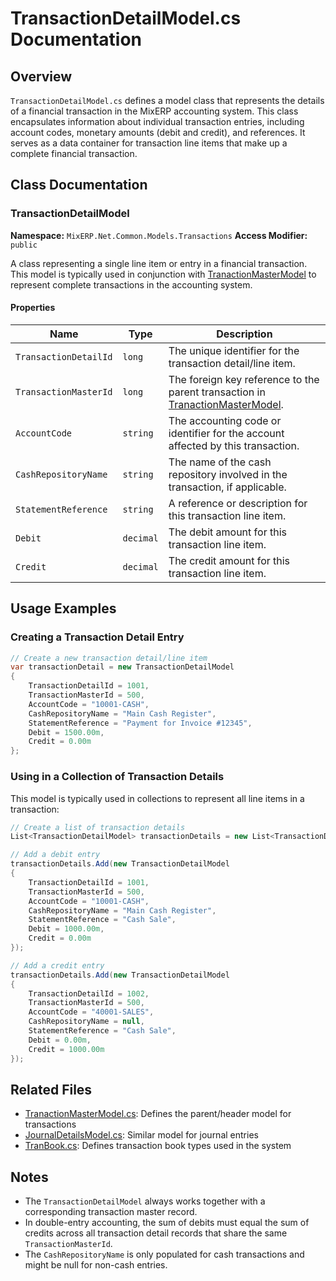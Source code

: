 # TransactionDetailModel.cs Documentation

## Overview
`TransactionDetailModel.cs` defines a model class that represents the details of a financial transaction in the MixERP accounting system. This class encapsulates information about individual transaction entries, including account codes, monetary amounts (debit and credit), and references. It serves as a data container for transaction line items that make up a complete financial transaction.

## Class Documentation

### TransactionDetailModel
**Namespace:** `MixERP.Net.Common.Models.Transactions`
**Access Modifier:** `public`

A class representing a single line item or entry in a financial transaction. This model is typically used in conjunction with [TranactionMasterModel](MixERP.Net.Common/Models/Transactions/TranactionMasterModel.md) to represent complete transactions in the accounting system.

#### Properties

| Name | Type | Description |
|------|------|-------------|
| `TransactionDetailId` | `long` | The unique identifier for the transaction detail/line item. |
| `TransactionMasterId` | `long` | The foreign key reference to the parent transaction in [TranactionMasterModel](MixERP.Net.Common/Models/Transactions/TranactionMasterModel.md). |
| `AccountCode` | `string` | The accounting code or identifier for the account affected by this transaction. |
| `CashRepositoryName` | `string` | The name of the cash repository involved in the transaction, if applicable. |
| `StatementReference` | `string` | A reference or description for this transaction line item. |
| `Debit` | `decimal` | The debit amount for this transaction line item. |
| `Credit` | `decimal` | The credit amount for this transaction line item. |

## Usage Examples

### Creating a Transaction Detail Entry

```csharp
// Create a new transaction detail/line item
var transactionDetail = new TransactionDetailModel
{
    TransactionDetailId = 1001,
    TransactionMasterId = 500,
    AccountCode = "10001-CASH",
    CashRepositoryName = "Main Cash Register",
    StatementReference = "Payment for Invoice #12345",
    Debit = 1500.00m,
    Credit = 0.00m
};
```

### Using in a Collection of Transaction Details

This model is typically used in collections to represent all line items in a transaction:

```csharp
// Create a list of transaction details
List<TransactionDetailModel> transactionDetails = new List<TransactionDetailModel>();

// Add a debit entry
transactionDetails.Add(new TransactionDetailModel
{
    TransactionDetailId = 1001,
    TransactionMasterId = 500,
    AccountCode = "10001-CASH",
    CashRepositoryName = "Main Cash Register",
    StatementReference = "Cash Sale",
    Debit = 1000.00m,
    Credit = 0.00m
});

// Add a credit entry
transactionDetails.Add(new TransactionDetailModel
{
    TransactionDetailId = 1002,
    TransactionMasterId = 500,
    AccountCode = "40001-SALES",
    CashRepositoryName = null,
    StatementReference = "Cash Sale",
    Debit = 0.00m,
    Credit = 1000.00m
});
```

## Related Files

- [TranactionMasterModel.cs](MixERP.Net.Common/Models/Transactions/TranactionMasterModel.md): Defines the parent/header model for transactions
- [JournalDetailsModel.cs](MixERP.Net.Common/Models/Transactions/JournalDetailsModel.md): Similar model for journal entries
- [TranBook.cs](MixERP.Net.Common/Models/Transactions/TranBook.md): Defines transaction book types used in the system

## Notes

- The `TransactionDetailModel` always works together with a corresponding transaction master record.
- In double-entry accounting, the sum of debits must equal the sum of credits across all transaction detail records that share the same `TransactionMasterId`.
- The `CashRepositoryName` is only populated for cash transactions and might be null for non-cash entries.